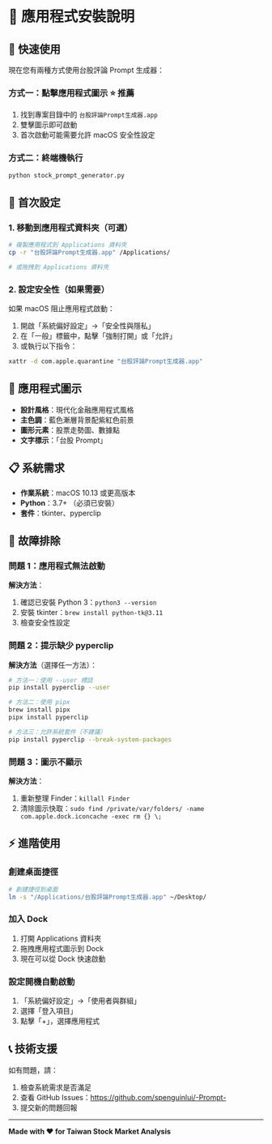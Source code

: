 # 📱 應用程式安裝說明

## 🎯 快速使用

現在您有兩種方式使用台股評論 Prompt 生成器：

### 方式一：點擊應用程式圖示 ⭐️ 推薦
1. 找到專案目錄中的 `台股評論Prompt生成器.app`
2. 雙擊圖示即可啟動
3. 首次啟動可能需要允許 macOS 安全性設定

### 方式二：終端機執行
```bash
python stock_prompt_generator.py
```

## 🚀 首次設定

### 1. 移動到應用程式資料夾（可選）
```bash
# 複製應用程式到 Applications 資料夾
cp -r "台股評論Prompt生成器.app" /Applications/

# 或拖拽到 Applications 資料夾
```

### 2. 設定安全性（如果需要）
如果 macOS 阻止應用程式啟動：
1. 開啟「系統偏好設定」→「安全性與隱私」
2. 在「一般」標籤中，點擊「強制打開」或「允許」
3. 或執行以下指令：
```bash
xattr -d com.apple.quarantine "台股評論Prompt生成器.app"
```

## 🎨 應用程式圖示

- **設計風格**：現代化金融應用程式風格
- **主色調**：藍色漸層背景配紫紅色前景
- **圖形元素**：股票走勢圖、數據點
- **文字標示**：「台股 Prompt」

## 📋 系統需求

- **作業系統**：macOS 10.13 或更高版本
- **Python**：3.7+ （必須已安裝）
- **套件**：tkinter、pyperclip

## 🔧 故障排除

### 問題 1：應用程式無法啟動
**解決方法**：
1. 確認已安裝 Python 3：`python3 --version`
2. 安裝 tkinter：`brew install python-tk@3.11`
3. 檢查安全性設定

### 問題 2：提示缺少 pyperclip
**解決方法**（選擇任一方法）：
```bash
# 方法一：使用 --user 標誌
pip install pyperclip --user

# 方法二：使用 pipx
brew install pipx
pipx install pyperclip

# 方法三：允許系統套件（不建議）
pip install pyperclip --break-system-packages
```

### 問題 3：圖示不顯示
**解決方法**：
1. 重新整理 Finder：`killall Finder`
2. 清除圖示快取：`sudo find /private/var/folders/ -name com.apple.dock.iconcache -exec rm {} \;`

## ⚡ 進階使用

### 創建桌面捷徑
```bash
# 創建捷徑到桌面
ln -s "/Applications/台股評論Prompt生成器.app" ~/Desktop/
```

### 加入 Dock
1. 打開 Applications 資料夾
2. 拖拽應用程式圖示到 Dock
3. 現在可以從 Dock 快速啟動

### 設定開機自動啟動
1. 「系統偏好設定」→「使用者與群組」
2. 選擇「登入項目」
3. 點擊「+」，選擇應用程式

## 📞 技術支援

如有問題，請：
1. 檢查系統需求是否滿足
2. 查看 GitHub Issues：https://github.com/spenguinlui/-Prompt-
3. 提交新的問題回報

---

**Made with ❤️ for Taiwan Stock Market Analysis**